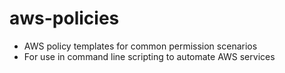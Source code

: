 # aws-policies
  * AWS policy templates for common permission scenarios
  * For use in command line scripting to automate AWS services
